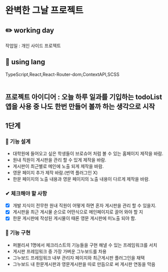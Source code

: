 # 완벽한 그날 프로젝트

## ✏️ working day

작업일 : 개인 사이드 프로젝트
<br />

## 📃 using lang

TypeScript,React,React-Router-dom,ContextAPI,SCSS
<br />
<br />

## 프로젝트 아이디어 : 오늘 하루 일과를 기입하는 todoList 앱을 사용 중 나도 한번 만들어 볼까 하는 생각으로 시작

## 1단계

### 📝 기능 설계

- 대학원에 들어오고 싶은 학생들이 브로슈어 처럼 볼 수 있는 홈페이지 제작을 바람.
- 원내 직원이 게시판을 관리 할 수 있게 제작을 바람.
- 게시판이 최근별로 메인에 노출 되게 제작을 바람.
- 영문 페이지 추가 제작 바람.(번역 플러그인 X)
- 한문 페이지의 노출 내용과 영문 페이지의 노출 내용이 다르게 제작을 바람.

### ✔ 체크해야 할 사항

- [x] 개발 지식이 전무한 원내 직원이 어떻게 하면 혼자 게시판을 관리 할 수 있을지.
- [x] 게시판을 최근 게시물 순으로 어떤식으로 메인페이지로 끌어 와야 할 지
- [x] 한문 게시판에 작성된 게시물이 때론 영문 게시판에 미노출 되야 함.

### 🚀 기능 구현

- 퍼블리셔 1명에서 체크리스트의 기능들을 구현 해낼 수 있는 프레임워크를 서치
- 게시판 프레임워크 중 가장 가벼운 그누보드를 차용
- 그누보드 프레임워크 내부 관리자 페이지와 최근게시판 플러그인을 채택
- 그누보드 내 한문게시판과 영문게시판을 따로 만듬으로 써 게시판 연동을 막음
